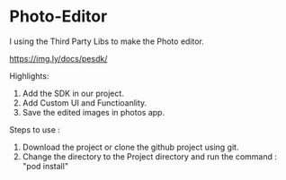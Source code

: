 # Photo-Editor

I using the Third Party Libs to make the Photo editor. 

https://img.ly/docs/pesdk/

Highlights:
1. Add the SDK in our project.
2. Add Custom UI and Functioanlity.
3. Save the edited images in photos app.

Steps to use :

1. Download the project or clone the github project using git.
2. Change the directory to the Project directory and run the command :
"pod install"

